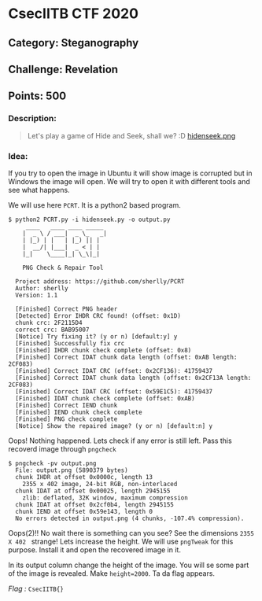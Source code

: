 # CsecIITB CTF 2020
## Category: Steganography
## Challenge: Revelation
## Points: 500
### Description:

> Let's play a game of Hide and Seek, shall we? :D [hidenseek.png](https://ctf.cseciitb.in/files/bff9fe32d551abdb975521adf86ef54c/hidenseek.png?token=eyJ1c2VyX2lkIjo2NywidGVhbV9pZCI6NDMsImZpbGVfaWQiOjQxfQ.Xu9S6g.Q6nQbTt1oJV1-KEAkrLNpDbCZl4)

### Idea:
If you try to open the image in Ubuntu it will show image is corrupted but in Windows the image will open. We will try to open it 
with different tools and see what happens.

We will use here `PCRT`. It is a python2 based program.

```
$ python2 PCRT.py -i hidenseek.py -o output.py
  	 ____   ____ ____ _____ 
	|  _ \ / ___|  _ \_   _|
	| |_) | |   | |_) || |  
	|  __/| |___|  _ < | |  
	|_|    \____|_| \_\|_|  

	PNG Check & Repair Tool 

  Project address: https://github.com/sherlly/PCRT
  Author: sherlly
  Version: 1.1

  [Finished] Correct PNG header
  [Detected] Error IHDR CRC found! (offset: 0x1D)
  chunk crc: 2F2115D4
  correct crc: BAB95007
  [Notice] Try fixing it? (y or n) [default:y] y
  [Finished] Successfully fix crc
  [Finished] IHDR chunk check complete (offset: 0x8)
  [Finished] Correct IDAT chunk data length (offset: 0xAB length: 2CF083)
  [Finished] Correct IDAT CRC (offset: 0x2CF136): 41759437
  [Finished] Correct IDAT chunk data length (offset: 0x2CF13A length: 2CF083)
  [Finished] Correct IDAT CRC (offset: 0x59E1C5): 41759437
  [Finished] IDAT chunk check complete (offset: 0xAB)
  [Finished] Correct IEND chunk
  [Finished] IEND chunk check complete
  [Finished] PNG check complete
  [Notice] Show the repaired image? (y or n) [default:n] y

```
Oops! Nothing happened. Lets check if any error is still left. Pass this recoverd image through `pngcheck`

```
$ pngcheck -pv output.png
  File: output.png (5890379 bytes)
  chunk IHDR at offset 0x0000c, length 13
    2355 x 402 image, 24-bit RGB, non-interlaced
  chunk IDAT at offset 0x00025, length 2945155
    zlib: deflated, 32K window, maximum compression
  chunk IDAT at offset 0x2cf0b4, length 2945155
  chunk IEND at offset 0x59e143, length 0
  No errors detected in output.png (4 chunks, -107.4% compression).
 ```
 Oops(2)!! No wait there is something can you see? See the dimensions `2355 X 402 ` strange! Lets increase the height. 
 We will use `pngTweak` for this purpose. Install it and open the recovered image in it.
 
 In its output column change the height of the image. You will se some part of the image is revealed. Make `height=2000`. Ta da flag appears.
 
 *Flag :*
 `CsecIITB{}`

